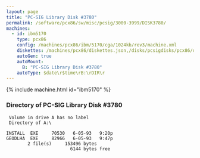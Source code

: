 ```yaml
---
layout: page
title: "PC-SIG Library Disk #3780"
permalink: /software/pcx86/sw/misc/pcsig/3000-3999/DISK3780/
machines:
  - id: ibm5170
    type: pcx86
    config: /machines/pcx86/ibm/5170/cga/1024kb/rev3/machine.xml
    diskettes: /machines/pcx86/diskettes.json,/disks/pcsigdisks/pcx86/diskettes.json
    autoGen: true
    autoMount:
      B: "PC-SIG Library Disk #3780"
    autoType: $date\r$time\rB:\rDIR\r
---
```


{% include machine.html id="ibm5170" %}

### Directory of PC-SIG Library Disk #3780

     Volume in drive A has no label
     Directory of A:\

    INSTALL  EXE     70530   6-05-93   9:20p
    GEODLHA  EXE     82966   6-05-93   9:47p
            2 file(s)     153496 bytes
                            6144 bytes free

